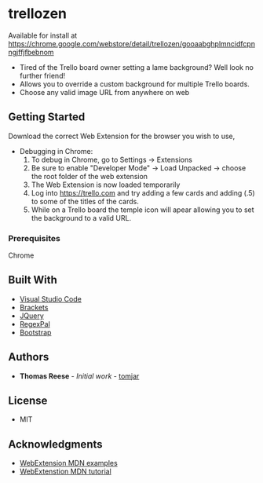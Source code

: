 # trellozen
Available for install at https://chrome.google.com/webstore/detail/trellozen/gooaabghplmncidfcpnngjffjfbebnom

* Tired of the Trello board owner setting a lame background? Well look no further friend!
* Allows you to override a custom background for multiple Trello boards.
* Choose any valid image URL from anywhere on web

## Getting Started

Download the correct Web Extension for the browser you wish to use,

* Debugging in Chrome: 
   1. To debug in Chrome, go to Settings -> Extensions
   2. Be sure to enable "Developer Mode" -> Load Unpacked -> choose the root folder of the web extension
   3. The Web Extension is now loaded temporarily
   4. Log into https://trello.com and try adding a few cards and adding (.5) to some of the titles of the cards.
   5. While on a Trello board the temple icon will apear allowing you to set the background to a valid URL.

### Prerequisites

Chrome

## Built With
* [Visual Studio Code](https://code.visualstudio.com/)
* [Brackets](https://brackets.io/)
* [JQuery](https://jquery.com/)
* [RegexPal](http://www.regexpal.com/)
* [Bootstrap](https://getbootstrap.com/)

## Authors

* **Thomas Reese** - *Initial work* - [tomjar](https://github.com/tomjar)

## License

* MIT

## Acknowledgments

* [WebExtension MDN examples](https://github.com/mdn/webextensions-examples)
* [WebExtenstion MDN tutorial](https://developer.mozilla.org/en-US/Add-ons/WebExtensions/Your_first_WebExtension)


